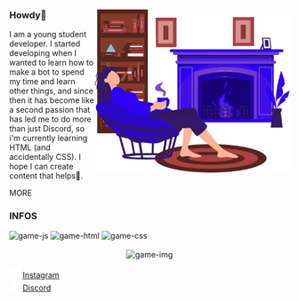 <!DOCTYPE html>
<html lang="pt-BR">

<head>
    <!-- CSS Files -->
    <link rel="stylesheet" href="assets/css/bootstrap.min.css">
    <link rel="stylesheet" href="assets/css/style.css">
</head>

<body id="darkmode" class="scrollbar-destiny onloading index3"> 
    <!-- PRELOADER START -->
    <!-- <div class="loader_screen preloader" id="preloader">
        <div class="loader loader-box">
            <!-- <svg viewBox="0 0 80 80">
                <rect x="4" y="4" width="64" height="64"></rect>
            </svg> -->
            <!-- <div class="loader-spinner"></div>
        </div>
    </div> -->
    <!-- PRELOADER END -->   
    <!-- BANNER AREA START -->
    <section id="banner">
        <div class="backtotop">
            <a href="#banner"><i class="fa fa-angle-up" aria-hidden="true"></i></a>
        </div>
        <div class="banner-arrow">
            <i class="fa fa-angle-left arrow-al" aria-hidden="true"></i>
            <i class="fa fa-angle-right arrow-ar" aria-hidden="true"></i>
        </div>
        <div class="container zindex">
        <img class="banner-img" src='assets/images/lazer.svg' min-width='350' width='350px' align='right'>
            <div class="row">
                <div class="col-lg-7 banner-txt">
                    <div class="banner-main">
                        <div class="banner-item">
                            <div class="banner-title">
                                <h3>Howdy👋</h3>
                            </div>
                            <p class="col-md-10 mb-3">
                                <span>
                                I am a young student developer. I started developing when I wanted to learn how to make a bot to spend my time and learn other things, and since then it has become like a second passion that has led me to do more than just Discord, so i'm currently learning HTML (and accidentally CSS). I hope I can create content that helps🙂.
                                </span>
                            </p>
                        </div>
                    </div>
                </div>
            </div>
        </div>    
    </section>
    <!-- BANNER AREA END -->    
    <!-- GAMES AREA START -->
    <section id="games">
        <div class="container game-line">
            <div class="gl-one gl"></div>
            <div class="gl-two gl"></div>
            <div class="row game-pa">
                <div class="col-lg-4 col-md-11 tab-m-auto" data-aos="fade-right">
                    <div class="game-box">
                        <span>MORE</span>
                        <h3>INFOS</h3>
                        <div class="game-box badges">
                            <img src='https://img.shields.io/badge/javascript-yellow?style=for-the-badge&logo=javascript&logoColor=white' alt='game-js'>
                            <img src='https://img.shields.io/badge/html-orange?style=for-the-badge&logo=html5&logoColor=white' alt='game-html'>
                            <img src='https://img.shields.io/badge/css-blue?style=for-the-badge&logo=css3&logoColor=white' alt='game-css'>
                        </div>
                        <!-- <p>Conheça nossos servidores em plataformas<br>multijogadores.</p> -->
                    </div>
                </div>
                <div class="col-lg-8" data-aos="fade-up">
                    <div class="game-main">
                        <div class="col-lg-4 game-item text-center mb-5">
                            <div class="game-img">
                            <br/>
                                <center><img src="https://lanyard.cnrad.dev/api/749789188378984591" alt="game-img" class="img-fluid"></center>
                                <div class="lightbox-overlay">
                                    <a href="#" target="_blank">
                                        <!-- <p class="destiny-text">Santi mama</p> -->
                                    </a>
                                </div>
                            </div>
                        </div>
                    </div>
                    <span class="arrow-next next ti-angle-right"></span>
                </div>                
            </div>
        </div>
    </section>
    <!-- GAMES AREA END -->
    <!-- COPY_RIGHT AREA START -->
    <section id="copy_right">
        <div class="container">
            <div class="row">
                <div class="col-lg-12">
                    <div class="row">
                        <div class="col-lg-6 col-sm-7 copy-right-txt">
                            <p><i class="fa fa-registered" aria-hidden="true"></i>
                            <img src='assets/images/instagram.png' width=20px>
                            <a href='https://instagram.com/juhalvs_'>Instagram</a>
                            <br>          
                            <img src='assets/images/discord.png' width=20px>
                            <a href='https://instagram.com/juhalvs_'>Discord</a>
                            </p>
                        </div>
                    </div>
                </div>
            </div>
        </div>
    </section>
    <!-- COPY_RIGHT AREA END -->
</body>

</html>
